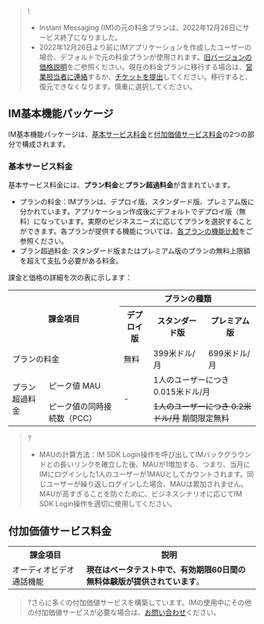 > !
>- Instant Messaging (IM)の元の料金プランは、2022年12月26日にサービス終了になりました。
>- 2022年12月26日より前にIMアプリケーションを作成したユーザーの場合、デフォルトで元の料金プランが使用されます。[旧バージョンの価格説明](https://www.tencentcloud.com/document/product/1047/52470)をご参照ください。現在の料金プランに移行する場合は、[営業担当者に連絡](https://www.tencentcloud.com/contact-us)するか、[チケットを提出](https://console.tencentcloud.com/workorder)してください。移行すると、復元できなくなります。慎重に選択してください。
## IM基本機能パッケージ
IM基本機能パッケージは、[基本サービス料金](#jc)と[付加価値サービス料金](#zz)の2つの部分で構成されます。

### 基本サービス料金[](id:jc)
基本サービス料金には、**プラン料金**と**プラン超過料金**が含まれています。
- プランの料金：IMプランは、デプロイ版、スタンダード版、プレミアム版に分かれています。アプリケーション作成後にデフォルトでデプロイ版（無料）になっています。実際のビジネスニーズに応じてプランを選択することができます。各プランが提供する機能については、[各プランの機能比較](#tc)をご参照ください。
- プラン超過料金: スタンダード版またはプレミアム版のプランの無料上限額を超えて支払う必要がある料金。


課金と価格の詳細を次の表に示します：

<table>
<tbody>
 <tr>
<th colspan="2" rowspan="2" >課金項目</td>

<th colspan="3">プランの種類</td>
 </tr>
 <tr>
<th  >デプロイ版</td>
<th  >スタンダード版</td>
<th  >プレミアム版</td>
 </tr>
 <tr>
<td colspan="2" >プランの料金</td>

<td  >無料</td>
<td  >399米ドル/月</td>
<td  >699米ドル/月</td>
 </tr>
 <tr  >
<td rowspan="2" >プラン超過料金</td>
<td  >ピーク値 MAU</td>
<td rowspan="2" >-</td>
<td colspan="2"  >1人のユーザーにつき 0.015米ドル/月</td>
 </tr>
 <tr>
<td  >ピーク値の同時接続数（PCC）</td>
<td colspan="2"> <strike>1人のユーザーにつき 0.2米ドル/月</strike> 期間限定無料</td>
 </tr>
</tbody></table>

>?
>- MAUの計算方法：IM SDK Login操作を呼び出してIMバックグラウンドとの長いリンクを確立した後、MAUが1増加する、つまり、当月にIMにログインした1人のユーザーが1MAUとしてカウントされます。同じユーザーが繰り返しログインした場合、MAUは累加されません。MAUが高すぎることを防ぐために、ビジネスシナリオに応じてIM SDK Login操作を適切に使用してください。

## 付加価値サービス料金[](id:zz)

<table>
<tr>
<th width="30%">課金項目</th>
<th width="70%">説明</th>
</tr><tr>
<tr>
<td>オーディオビデオ通話機能</td>
<td ><b>現在はベータテスト中で、有効期限60日間の無料体験版が提供されています</b>。</td>
</tr></table>

>?さらに多くの付加価値サービスを構築しています。IMの使用中にその他の付加価値サービスが必要な場合は、[お問い合わせ](https://www.tencentcloud.com/document/product/1047/41676)ください。